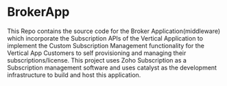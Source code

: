 # BrokerApp
This Repo contains the source code for the Broker Application(middleware) which incorporate the Subscription APIs of the Vertical Application to implement the Custom Subscription Management functionality for the Vertical App Customers to self provisioning and managing their subscriptions/license. This project uses Zoho Subscription as a Subscription management software and uses catalyst as the development infrastructure to build and host this application. 

